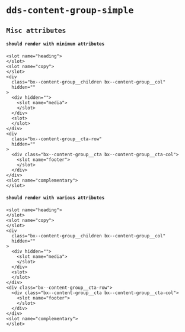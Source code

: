 # `dds-content-group-simple`

## `Misc attributes`

####   `should render with minimum attributes`

```
<slot name="heading">
</slot>
<slot name="copy">
</slot>
<div
  class="bx--content-group__children bx--content-group__col"
  hidden=""
>
  <div hidden="">
    <slot name="media">
    </slot>
  </div>
  <slot>
  </slot>
</div>
<div
  class="bx--content-group__cta-row"
  hidden=""
>
  <div class="bx--content-group__cta bx--content-group__cta-col">
    <slot name="footer">
    </slot>
  </div>
</div>
<slot name="complementary">
</slot>

```

####   `should render with various attributes`

```
<slot name="heading">
</slot>
<slot name="copy">
</slot>
<div
  class="bx--content-group__children bx--content-group__col"
  hidden=""
>
  <div hidden="">
    <slot name="media">
    </slot>
  </div>
  <slot>
  </slot>
</div>
<div class="bx--content-group__cta-row">
  <div class="bx--content-group__cta bx--content-group__cta-col">
    <slot name="footer">
    </slot>
  </div>
</div>
<slot name="complementary">
</slot>

```

